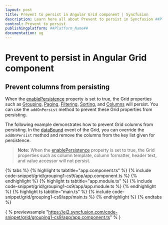 ```yaml
---
layout: post
title: Prevent to persist in Angular Grid component | Syncfusion
description: Learn here all about Prevent to persist in Syncfusion ##Platform_Name## Grid component of Syncfusion Essential JS 2 and more.
control: Prevent to persist 
publishingplatform: ##Platform_Name##
documentation: ug
---
```


# Prevent to persist in Angular Grid component

## Prevent columns from persisting

When the [enablePersistence](../../api/grid/#enablepersistence) property is set to true, the Grid properties such as [Grouping](../../api/grid/groupSettingsModel/), [Paging](../../api/grid/pageSettingsModel/), [Filtering](../../api/grid/pageSettingsModel/), [Sorting](../../api/grid/sortSettingsModel/), and [Columns](../../api/grid/columnModel/) will persist. You can use the `addOnPersist` method to prevent these Grid properties from persisting.

The following example demonstrates how to prevent Grid columns from persisting. In the [dataBound](../../api/grid/#databound) event of the Grid, you can override the `addOnPersist` method and remove the columns from the key list given for persistence.

>**Note:** When the [enablePersistence](../../api/grid/#enablepersistence) property is set to true, the Grid properties such as column template, column formatter, header text, and value accessor will not persist.

{% tabs %}
{% highlight ts tabtitle="app.component.ts" %}
{% include code-snippet/grid/grouping1-cs9/app/app.component.ts %}
{% endhighlight %}
{% highlight ts tabtitle="app.module.ts" %}
{% include code-snippet/grid/grouping1-cs9/app/app.module.ts %}
{% endhighlight %}
{% highlight ts tabtitle="main.ts" %}
{% include code-snippet/grid/grouping1-cs9/app/main.ts %}
{% endhighlight %}
{% endtabs %}
  
{ % previewsample "https://ej2.syncfusion.com/code-snippet/grid/grouping1-cs9/app/app.component.ts" % }